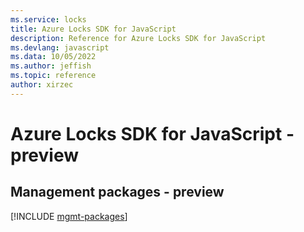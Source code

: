 ```yaml
---
ms.service: locks
title: Azure Locks SDK for JavaScript
description: Reference for Azure Locks SDK for JavaScript
ms.devlang: javascript
ms.data: 10/05/2022
ms.author: jeffish
ms.topic: reference
author: xirzec
---
```

# Azure Locks SDK for JavaScript - preview

## Management packages - preview
[!INCLUDE [mgmt-packages](locks-mgmt-index.md)]